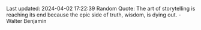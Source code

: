 Last updated: 2024-04-02 17:22:39
Random Quote: The art of storytelling is reaching its end because the epic side of truth, wisdom, is dying out. - Walter Benjamin